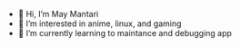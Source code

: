 - 👋 Hi, I’m May Mantari
- 👀 I’m interested in anime, linux, and gaming
- 🌱 I’m currently learning to maintance and debugging app
<!---
- 💞️ I’m looking to collaborate on ...
- 📫 How to reach me ...


mantarimay/mantarimay is a ✨ special ✨ repository because its `README.md` (this file) appears on your GitHub profile.
You can click the Preview link to take a look at your changes.
--->
